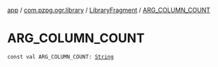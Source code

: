 [app](../../index.md) / [com.pzpg.ogr.library](../index.md) / [LibraryFragment](index.md) / [ARG_COLUMN_COUNT](./-a-r-g_-c-o-l-u-m-n_-c-o-u-n-t.md)

# ARG_COLUMN_COUNT

`const val ARG_COLUMN_COUNT: `[`String`](https://kotlinlang.org/api/latest/jvm/stdlib/kotlin/-string/index.html)